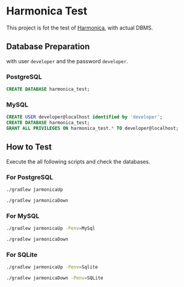 # Harmonica Test

This project is fot the test of [Harmonica](https://github.com/KenjiOhtsuka/harmonica), with actual DBMS.

## Database Preparation

with user `developer` and the password `developer`.

### PostgreSQL

```sql
CREATE DATABASE harmonica_test;
```

### MySQL

```sql
CREATE USER developer@localhost identified by 'developer';
CREATE DATABASE harmonica_test;
GRANT ALL PRIVILEGES ON harmonica_test.* TO developer@localhost;
```

## How to Test

Execute the all following scripts and check the databases.

### For PostgreSQL

```bash
./gradlew jarmonicaUp
```

```bash
./gradlew jarmonicaDown
```

### For MySQL

```bash
./gradlew jarmonicaUp -Penv=MySql
```

```bash
./gradlew jarmonicaDown
```

### For SQLite

```bash
./gradlew jarmonicaUp -Penv=Sqlite
```

```bash
./gradlew jarmonicaDown -Penv=SQLite
```
